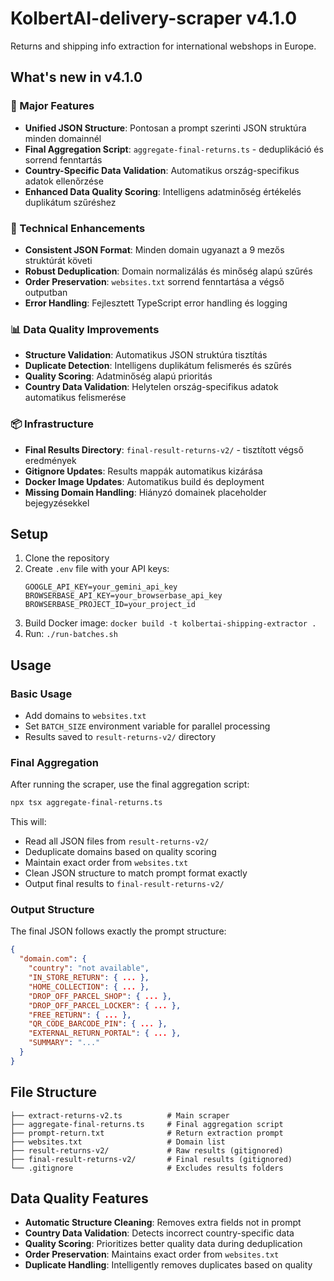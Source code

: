 # KolbertAI-delivery-scraper v4.1.0

Returns and shipping info extraction for international webshops in Europe.

## What's new in v4.1.0

### 🚀 Major Features
- **Unified JSON Structure**: Pontosan a prompt szerinti JSON struktúra minden domainnél
- **Final Aggregation Script**: `aggregate-final-returns.ts` - deduplikáció és sorrend fenntartás
- **Country-Specific Data Validation**: Automatikus ország-specifikus adatok ellenőrzése
- **Enhanced Data Quality Scoring**: Intelligens adatminőség értékelés duplikátum szűréshez

### 🔧 Technical Enhancements
- **Consistent JSON Format**: Minden domain ugyanazt a 9 mezős struktúrát követi
- **Robust Deduplication**: Domain normalizálás és minőség alapú szűrés
- **Order Preservation**: `websites.txt` sorrend fenntartása a végső outputban
- **Error Handling**: Fejlesztett TypeScript error handling és logging

### 📊 Data Quality Improvements
- **Structure Validation**: Automatikus JSON struktúra tisztítás
- **Duplicate Detection**: Intelligens duplikátum felismerés és szűrés
- **Quality Scoring**: Adatminőség alapú prioritás
- **Country Data Validation**: Helytelen ország-specifikus adatok automatikus felismerése

### 📦 Infrastructure
- **Final Results Directory**: `final-result-returns-v2/` - tisztított végső eredmények
- **Gitignore Updates**: Results mappák automatikus kizárása
- **Docker Image Updates**: Automatikus build és deployment
- **Missing Domain Handling**: Hiányzó domainek placeholder bejegyzésekkel

## Setup

1. Clone the repository
2. Create `.env` file with your API keys:
   ```
   GOOGLE_API_KEY=your_gemini_api_key
   BROWSERBASE_API_KEY=your_browserbase_api_key
   BROWSERBASE_PROJECT_ID=your_project_id
   ```
3. Build Docker image: `docker build -t kolbertai-shipping-extractor .`
4. Run: `./run-batches.sh`

## Usage

### Basic Usage
- Add domains to `websites.txt`
- Set `BATCH_SIZE` environment variable for parallel processing
- Results saved to `result-returns-v2/` directory

### Final Aggregation
After running the scraper, use the final aggregation script:
```bash
npx tsx aggregate-final-returns.ts
```

This will:
- Read all JSON files from `result-returns-v2/`
- Deduplicate domains based on quality scoring
- Maintain exact order from `websites.txt`
- Clean JSON structure to match prompt format exactly
- Output final results to `final-result-returns-v2/`

### Output Structure
The final JSON follows exactly the prompt structure:
```json
{
  "domain.com": {
    "country": "not available",
    "IN_STORE_RETURN": { ... },
    "HOME_COLLECTION": { ... },
    "DROP_OFF_PARCEL_SHOP": { ... },
    "DROP_OFF_PARCEL_LOCKER": { ... },
    "FREE_RETURN": { ... },
    "QR_CODE_BARCODE_PIN": { ... },
    "EXTERNAL_RETURN_PORTAL": { ... },
    "SUMMARY": "..."
  }
}
```

## File Structure

```
├── extract-returns-v2.ts          # Main scraper
├── aggregate-final-returns.ts     # Final aggregation script
├── prompt-return.txt              # Return extraction prompt
├── websites.txt                   # Domain list
├── result-returns-v2/             # Raw results (gitignored)
├── final-result-returns-v2/       # Final results (gitignored)
└── .gitignore                     # Excludes results folders
```

## Data Quality Features

- **Automatic Structure Cleaning**: Removes extra fields not in prompt
- **Country Data Validation**: Detects incorrect country-specific data
- **Quality Scoring**: Prioritizes better quality data during deduplication
- **Order Preservation**: Maintains exact order from `websites.txt`
- **Duplicate Handling**: Intelligently removes duplicates based on quality
